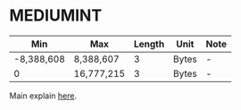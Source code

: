 # MEDIUMINT

Min | Max | Length | Unit | Note
---|---|---|---|---|
-8,388,608 | 8,388,607 | 3 |  Bytes | -
0 | 16,777,215 | 3 |  Bytes | -

Main explain [here](./int.md).
